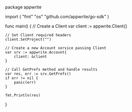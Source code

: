 package appwrite

import (
    "fmt"
    "os"
    "github.com/appwrite/go-sdk"
)

func main() {
    // Create a Client
    var client := appwrite.Client{}

    // Set Client required headers
    client.SetProject("")

    // Create a new Account service passing Client
    var srv := appwrite.Account{
        client: &client
    }

    // Call GetPrefs method and handle results
    var res, err := srv.GetPrefs()
    if err != nil {
        panic(err)
    }

    fmt.Println(res)
}